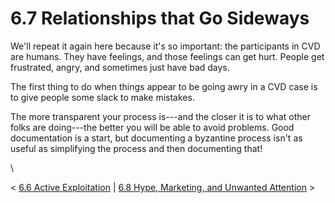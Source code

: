 # 6.7 Relationships that Go Sideways 








We\'ll repeat it again here because it\'s so important: the participants
in CVD are humans. They have feelings, and those feelings can get hurt.
People get frustrated, angry, and sometimes just have bad days.

The first thing to do when things appear to be going awry in a CVD case
is to give people some slack to make mistakes.

The more transparent your process is---and the closer it is to what
other folks are doing---the better you will be able to avoid problems.
Good documentation is a start, but documenting a byzantine process
isn\'t as useful as simplifying the process and then documenting that!

\



\< [6.6 Active Exploitation](6.6-Active-Exploitation_47677488.md) \|
[6.8 Hype, Marketing, and Unwanted Attention](47677490.md) \>














